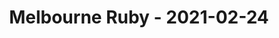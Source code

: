 ---
layout: post
title: Melbourne Ruby - 2021-02-24
datetime: 2021-02-24 18:00:00.000000000 -05:00
url: https://www.meetup.com/Ruby-On-Rails-Oceania-Melbourne/events/268079369/
---